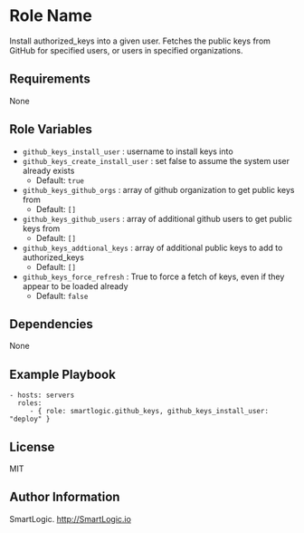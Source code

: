 Role Name
=========

Install authorized_keys into a given user. Fetches the public keys from GitHub 
for specified users, or users in specified organizations.

Requirements
------------

None

Role Variables
--------------

* `github_keys_install_user` : username to install keys into
* `github_keys_create_install_user` : set false to assume the system user 
    already exists
    * Default: `true`
* `github_keys_github_orgs` : array of github organization to get public keys 
    from
    * Default: `[]`
* `github_keys_github_users` : array of additional github users to get public 
    keys from
    * Default: `[]`
* `github_keys_addtional_keys` : array of additional public keys to add to 
    authorized_keys
    * Default: `[]`
* `github_keys_force_refresh` : True to force a fetch of keys, even if they 
    appear to be loaded already
    * Default: `false`

Dependencies
------------

None

Example Playbook
----------------

    - hosts: servers
      roles:
         - { role: smartlogic.github_keys, github_keys_install_user: "deploy" }

License
-------

MIT

Author Information
------------------

SmartLogic. http://SmartLogic.io
